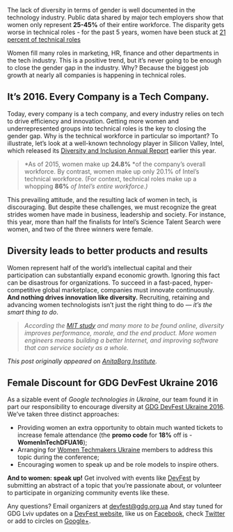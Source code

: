 The lack of diversity in terms of gender is well documented in the technology industry. Public data shared by major tech employers show that women only represent **25-45%** of their entire workforce. The disparity gets worse in technical roles - for the past 5 years, women have been stuck at [21 percent of technical roles][21percent]

Women fill many roles in marketing, HR, finance and other departments in the tech industry. This is a positive trend, but it’s never going to be enough to close the gender gap in the industry. Why? Because the biggest job growth at nearly all companies is happening in technical roles.

## It’s 2016. Every Company is a Tech Company.
Today, every company is a tech company, and every industry relies on tech to drive efficiency and innovation. Getting more women and underrepresented groups into technical roles is the key to closing the gender gap.
Why is the technical workforce in particular so important? To illustrate, let’s look at a well-known technology player in Silicon Valley, Intel, which released its [Diversity and Inclusion Annual Report][intelreport] earlier this year.

> *As of 2015, women make up **24.8%** *of the company’s overall  workforce. By contrast, women make up only 20.1% of Intel’s technical workforce. (For context, technical roles make up a whopping **86%**  *of Intel’s entire workforce.)*

This prevailing attitude, and the resulting lack of women in tech, is discouraging. But despite these challenges, we must recognize the great strides women have made in business, leadership and society. For instance, this year, more than half the finalists for Intel’s Science Talent Search were women, and two of the three winners were female.

## Diversity leads to better products and results
Women represent half of the world’s intellectual capital and their participation can substantially expand economic growth. Ignoring this fact can be disastrous for organizations. To succeed in a fast-paced, hyper-competitive global marketplace, companies must innovate continuously. **And nothing drives innovation like diversity.** Recruiting, retaining and advancing women technologists isn’t just the right thing to do — *it’s the smart thing to do*.

> *According the [MIT study][mitstudy] and many more to be found online, diversity improves performance, morale, and the end product. More women engineers means building a better Internet, and improving software that can service society as a whole.*

*This post originally appeared on [AnitaBorg Institute][anbinstitute].*

## Female Discount for GDG DevFest Ukraine 2016
As a sizable event of *Google technologies in Ukraine*, our team found it in part our responsibility to encourage diversity at [GDG DevFest Ukraine 2016][dfua]. We’ve taken three distinct approaches:

* Providing women an extra opportunity to obtain much wanted tickets to increase female attendance (the **promo code** for **18%** off is - **WomenInTechDFUA16**);
* Arranging for [Women Techmakers Ukraine][wtm] members to address this topic during the conference;
* Encouraging women to speak up and be role models to inspire others.

**And to women: speak up!** Get involved with events like [DevFest][dfua] by submitting an abstract of a topic that you’re passionate about, or volunteer to participate in organizing community events like these.

 [intelreport]: <http://anitaborg.org/news/intel-diversity-report/>
 [mitstudy]: <http://web.mit.edu/cortiz/www/Diversity/PDFs/Jehn%20et%20al%201999.pdf>
 [anbinstitute]: <http://anitaborg.org/news/perspective/diversity-in-the-workplace-technical-roles/>
 [dfua]: <https://devfest.gdg.org.ua/>
 [wtm]: <http://wtm-ukraine.com/>
 [21percent]: <http://anitaborg.org/news/measure-what-matters/>


Any questions? Email organizers at [devfest@gdg.org.ua](mailto:devfest@gdg.org.ua)
And stay tuned for GDG Lviv updates on a [DevFest website](https://devfest.gdg.org.ua/), like us on [Facebook](https://www.facebook.com/GDGLviv?_rdr=p), check [Twitter](https://twitter.com/intent/user?screen_name=GDGLviv) or add to circles on [Google+](https://plus.google.com/b/102444623953913144164/).
